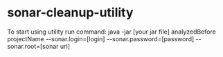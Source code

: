 # sonar-cleanup-utility
To start using utility run command:
java -jar [your jar file] analyzedBefore projectName --sonar.login=[login] --sonar.password=[password] --sonar.root=[sonar url]